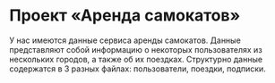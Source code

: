 # Проект «Аренда самокатов»

У нас имеются данные сервиса аренды самокатов. Данные представляют собой информацию о некоторых пользователях из нескольких городов, а также об их поездках. Структурно данные содержатся в 3 разных файлах: пользователи, поездки, подписки.
